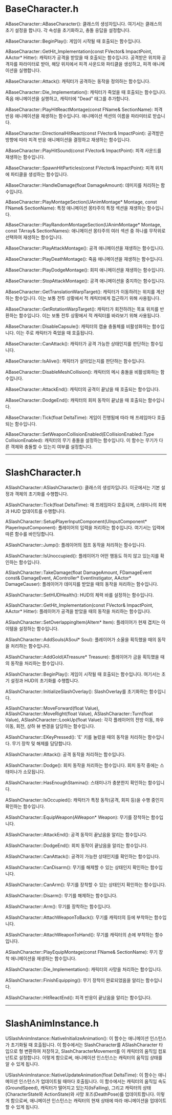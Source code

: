 # BaseCharacter.h


ABaseCharacter::ABaseCharacter(): 클래스의 생성자입니다. 여기서는 클래스의 초기 설정을 합니다. 각 속성을 초기화하고, 충돌 응답을 설정합니다.

ABaseCharacter::BeginPlay(): 게임이 시작될 때 호출되는 함수입니다.

ABaseCharacter::GetHit_Implementation(const FVector& ImpactPoint, AActor* Hitter): 캐릭터가 공격을 받았을 때 호출되는 함수입니다. 공격받은 위치와 공격자를 파라미터로 받아, 해당 위치에서 피격 사운드와 파티클을 생성하고, 피격 애니메이션을 실행합니다.

ABaseCharacter::Attack(): 캐릭터가 공격하는 동작을 정의하는 함수입니다.

ABaseCharacter::Die_Implementation(): 캐릭터가 죽었을 때 호출되는 함수입니다. 죽음 애니메이션을 실행하고, 캐릭터에 "Dead" 태그를 추가합니다.

ABaseCharacter::PlayHitReactMontage(const FName& SectionName): 피격 반응 애니메이션을 재생하는 함수입니다. 애니메이션 섹션의 이름을 파라미터로 받습니다.

ABaseCharacter::DirectionalHitReact(const FVector& ImpactPoint): 공격받은 방향에 따라 피격 반응 애니메이션을 결정하고 재생하는 함수입니다.

ABaseCharacter::PlayHitSound(const FVector& ImpactPoint): 피격 사운드를 재생하는 함수입니다.

ABaseCharacter::SpawnHitParticles(const FVector& ImpactPoint): 피격 위치에 파티클을 생성하는 함수입니다.

ABaseCharacter::HandleDamage(float DamageAmount): 데미지를 처리하는 함수입니다.

ABaseCharacter::PlayMontageSection(UAnimMontage* Montage, const FName& SectionName): 특정 애니메이션 몽타주의 특정 섹션을 재생하는 함수입니다.

ABaseCharacter::PlayRandomMontageSection(UAnimMontage* Montage, const TArray<FName>& SectionNames): 애니메이션 몽타주의 여러 섹션 중 하나를 무작위로 선택하여 재생하는 함수입니다.

ABaseCharacter::PlayAttackMontage(): 공격 애니메이션을 재생하는 함수입니다.

ABaseCharacter::PlayDeathMontage(): 죽음 애니메이션을 재생하는 함수입니다.

ABaseCharacter::PlayDodgeMontage(): 회피 애니메이션을 재생하는 함수입니다.
  
ABaseCharacter::StopAttackMontage(): 공격 애니메이션을 중지하는 함수입니다.

ABaseCharacter::GetTranslationWarpTarget(): 캐릭터가 이동하려는 위치를 계산하는 함수입니다. 이는 보통 전투 상황에서 적 캐릭터에게 접근하기 위해 사용됩니다.

ABaseCharacter::GetRotationWarpTarget(): 캐릭터가 회전하려는 목표 위치를 반환하는 함수입니다. 이는 보통 전투 상황에서 적 캐릭터를 바라보기 위해 사용됩니다.

ABaseCharacter::DisableCapsule(): 캐릭터의 캡슐 충돌체를 비활성화하는 함수입니다. 이는 주로 캐릭터가 죽었을 때 호출됩니다.

ABaseCharacter::CanAttack(): 캐릭터가 공격 가능한 상태인지를 판단하는 함수입니다.

ABaseCharacter::IsAlive(): 캐릭터가 살아있는지를 판단하는 함수입니다.

ABaseCharacter::DisableMeshCollision(): 캐릭터의 메시 충돌을 비활성화하는 함수입니다.

ABaseCharacter::AttackEnd(): 캐릭터의 공격이 끝났을 때 호출되는 함수입니다.

ABaseCharacter::DodgeEnd(): 캐릭터의 회피 동작이 끝났을 때 호출되는 함수입니다.

ABaseCharacter::Tick(float DeltaTime): 게임이 진행됨에 따라 매 프레임마다 호출되는 함수입니다.

ABaseCharacter::SetWeaponCollisionEnabled(ECollisionEnabled::Type CollisionEnabled): 캐릭터의 무기 충돌을 설정하는 함수입니다. 이 함수는 무기가 다른 객체와 충돌할 수 있는지 여부를 설정합니다.
  
  ---

  
# SlashCharacter.h
  
ASlashCharacter::ASlashCharacter(): 클래스의 생성자입니다. 이곳에서는 기본 설정과 객체의 초기화를 수행합니다.

ASlashCharacter::Tick(float DeltaTime): 매 프레임마다 호출되며, 스태미나의 회복과 HUD 업데이트를 수행합니다.

ASlashCharacter::SetupPlayerInputComponent(UInputComponent* PlayerInputComponent): 플레이어의 입력을 처리하는 함수입니다. 여기서는 입력에 따른 함수를 바인딩합니다.

ASlashCharacter::Jump(): 플레이어의 점프 동작을 처리하는 함수입니다.

ASlashCharacter::IsUnoccupied(): 플레이어가 어떤 행동도 하지 않고 있는지를 확인하는 함수입니다.

ASlashCharacter::TakeDamage(float DamageAmount, FDamageEvent const& DamageEvent, AController* EventInstigator, AActor* DamageCauser): 플레이어가 데미지를 받았을 때의 동작을 처리하는 함수입니다.

ASlashCharacter::SetHUDHealth(): HUD의 체력 바를 설정하는 함수입니다.

ASlashCharacter::GetHit_Implementation(const FVector& ImpactPoint, AActor* Hitter): 플레이어가 공격을 받았을 때의 동작을 처리하는 함수입니다.

ASlashCharacter::SetOverlappingItem(AItem* Item): 플레이어가 현재 겹치는 아이템을 설정하는 함수입니다.

ASlashCharacter::AddSouls(ASoul* Soul): 플레이어가 소울을 획득했을 때의 동작을 처리하는 함수입니다.

ASlashCharacter::AddGold(ATreasure* Treasure): 플레이어가 금을 획득했을 때의 동작을 처리하는 함수입니다.

ASlashCharacter::BeginPlay(): 게임이 시작될 때 호출되는 함수입니다. 여기서는 초기 설정과 HUD의 초기화를 수행합니다.

ASlashCharacter::InitializeSlashOverlay(): SlashOverlay를 초기화하는 함수입니다.

ASlashCharacter::MoveForward(float Value), ASlashCharacter::MoveRight(float Value), ASlashCharacter::Turn(float Value), ASlashCharacter::LookUp(float Value): 각각 플레이어의 전방 이동, 좌우 이동, 회전, 상하 뷰 변경을 담당하는 함수입니다.

ASlashCharacter::EKeyPressed(): 'E' 키를 눌렀을 때의 동작을 처리하는 함수입니다. 무기 장착 및 해제를 담당합니다.

ASlashCharacter::Attack(): 공격 동작을 처리하는 함수입니다.
  
ASlashCharacter::Dodge(): 회피 동작을 처리하는 함수입니다. 회피 동작 중에는 스태미나가 소모됩니다.

ASlashCharacter::HasEnoughStamina(): 스태미나가 충분한지 확인하는 함수입니다.

ASlashCharacter::IsOccupied(): 캐릭터가 특정 동작(공격, 회피 등)을 수행 중인지 확인하는 함수입니다.

ASlashCharacter::EquipWeapon(AWeapon* Weapon): 무기를 장착하는 함수입니다.

ASlashCharacter::AttackEnd(): 공격 동작이 끝났음을 알리는 함수입니다.

ASlashCharacter::DodgeEnd(): 회피 동작이 끝났음을 알리는 함수입니다.

ASlashCharacter::CanAttack(): 공격이 가능한 상태인지를 확인하는 함수입니다.

ASlashCharacter::CanDisarm(): 무기를 해제할 수 있는 상태인지 확인하는 함수입니다.

ASlashCharacter::CanArm(): 무기를 장착할 수 있는 상태인지 확인하는 함수입니다.

ASlashCharacter::Disarm(): 무기를 해제하는 함수입니다.

ASlashCharacter::Arm(): 무기를 장착하는 함수입니다.

ASlashCharacter::AttachWeaponToBack(): 무기를 캐릭터의 등에 부착하는 함수입니다.

ASlashCharacter::AttachWeaponToHand(): 무기를 캐릭터의 손에 부착하는 함수입니다.

ASlashCharacter::PlayEquipMontage(const FName& SectionName): 무기 장착 애니메이션을 재생하는 함수입니다.

ASlashCharacter::Die_Implementation(): 캐릭터의 사망을 처리하는 함수입니다.

ASlashCharacter::FinishEquipping(): 무기 장착이 완료되었음을 알리는 함수입니다.

ASlashCharacter::HitReactEnd(): 피격 반응이 끝났음을 알리는 함수입니다.
  
---
  
# SlashAnimInstance.h
  
USlashAnimInstance::NativeInitializeAnimation(): 이 함수는 애니메이션 인스턴스가 초기화될 때 호출됩니다. 이 함수에서는 SlashCharacter를 ASlashCharacter 타입으로 형 변환하여 저장하고, SlashCharacterMovement를 이 캐릭터의 움직임 컴포넌트로 설정합니다. 이렇게 함으로써, 애니메이션 인스턴스는 캐릭터의 움직임 상태를 알 수 있게 됩니다.

USlashAnimInstance::NativeUpdateAnimation(float DeltaTime): 이 함수는 애니메이션 인스턴스가 업데이트될 때마다 호출됩니다. 이 함수에서는 캐릭터의 움직임 속도(GroundSpeed), 캐릭터가 떨어지고 있는지(IsFalling), 그리고 캐릭터의 상태(CharacterState와 ActionState)와 사망 포즈(DeathPose)를 업데이트합니다. 이렇게 함으로써, 애니메이션 인스턴스는 캐릭터의 현재 상태에 따라 애니메이션을 업데이트할 수 있게 됩니다.
